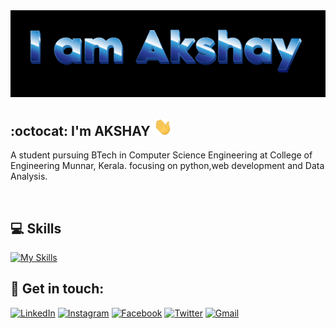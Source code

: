 
<img src="https://github.com/Akshay-s-nair/Akshay-s-nair/blob/main/me.gif.gif"/>


## :octocat: I'm AKSHAY  <img src="https://raw.githubusercontent.com/ABSphreak/ABSphreak/master/gifs/Hi.gif" width="30px">

A student pursuing BTech in Computer Science Engineering at College of Engineering Munnar, Kerala.
focusing on python,web development and Data Analysis.


</br>




## 💻 Skills
[![My Skills](https://skillicons.dev/icons?i=python,html,css,c,cpp,flask)]()



## 📱 Get in touch:

[![LinkedIn](https://img.shields.io/badge/LinkedIn-0077B5?style=for-the-badge&logo=linkedin&logoColor=white)](https://github.com/Akshay-s-nair)
[![Instagram](https://img.shields.io/badge/Instagram-E4405F?style=for-the-badge&logo=instagram&logoColor=white)](https://instagram.com/a_kshay_nair_mzk?utm_medium=copy_link)
[![Facebook](https://img.shields.io/badge/Facebook-%231877F2.svg?style=for-the-badge&logo=Facebook&logoColor=white)](https://www.facebook.com/Akshay.snair.12345)
[![Twitter](https://img.shields.io/badge/Twitter-%231DA1F2.svg?style=for-the-badge&logo=Twitter&logoColor=white)]([https://twitter.com/AnumodTp15156](https://twitter.com/AkshayS46643537?t=6jlZZRQJ84DhntZIq9-agw&s=09))
[![Gmail](https://img.shields.io/badge/Gmail-D14836?style=for-the-badge&logo=gmail&logoColor=white)](mailto:akshaysnairunni@gmail.com)
<!---
Akshay-s-nair/Akshay-s-nair is a ✨ special ✨ repository because its `README.md` (this file) appears on your GitHub profile.
You can click the Preview link to take a look at your changes.
<img src="https://img.icons8.com/fluent/35/000000/linkedin-2.png"/>: www.linkedin.com/in/akshay-s-nair-90a591213

<img src="https://img.icons8.com/fluent/35/000000/instagram-new.png"/>: 

<img src="https://user-images.githubusercontent.com/94843189/155394274-2b66a81c-cc6f-4c7c-9942-55c9aa5901f8.png" width="30px"/> : 
--->
